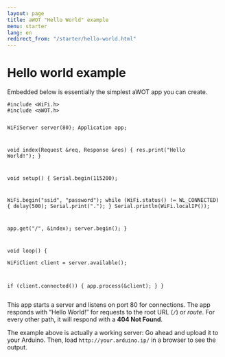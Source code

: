 ```yaml
---
layout: page
title: aWOT "Hello World" example
menu: starter
lang: en
redirect_from: "/starter/hello-world.html"
---
```


# Hello world example

Embedded below is essentially the simplest aWOT app you can create.

<div id="hello-example"><pre><code class="language-js">#include &lt;WiFi.h&gt;
#include &lt;aWOT.h&gt;
  
WiFiServer server(80);
Application app;
  
void index(Request &req, Response &res) {
  res.print("Hello World!");
}
  
void setup() {
  Serial.begin(115200);
  
  WiFi.begin("ssid", "password");
  while (WiFi.status() != WL_CONNECTED) {
    delay(500);
    Serial.print(".");
  }
  Serial.println(WiFi.localIP());

  app.get("/", &index);
  server.begin();
}
  
void loop() {  
  WiFiClient client = server.available();
  
  if (client.connected()) {
    app.process(&client);
  }
}
</code></pre></div>

This app starts a server and listens on port 80 for connections. The app responds with “Hello World!” for requests
to the root URL (<code>/</code>) or <em>route</em>. For every other path, it will respond with a <strong>404 Not Found</strong>.

The example above is actually a working server: Go ahead and upload it to your Arduino. Then, load `http://your.arduino.ip/` in a browser to see the output.
